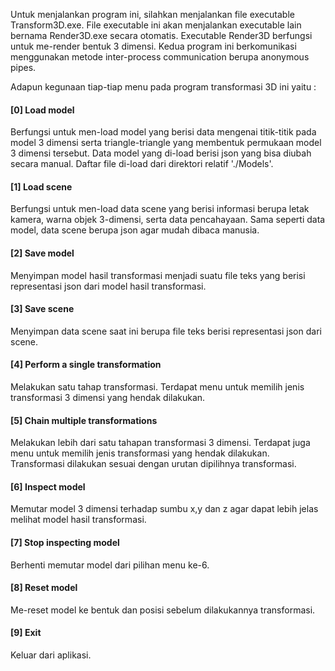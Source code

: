 Untuk menjalankan program ini, silahkan menjalankan file executable Transform3D.exe. File executable ini akan menjalankan executable lain bernama Render3D.exe secara otomatis. Executable Render3D berfungsi untuk me-render bentuk 3 dimensi. Kedua program ini berkomunikasi menggunakan metode inter-process communication berupa anonymous pipes.

Adapun kegunaan tiap-tiap menu pada program transformasi 3D ini yaitu : 

#### [0] Load model
Berfungsi untuk men-load model yang berisi data mengenai titik-titik pada model 3 dimensi serta triangle-triangle yang membentuk permukaan model 3 dimensi tersebut. Data model yang di-load berisi json yang bisa diubah secara manual. Daftar file di-load dari direktori relatif './Models'.

#### [1] Load scene
Berfungsi untuk men-load data scene yang berisi informasi berupa letak kamera, warna objek 3-dimensi, serta data pencahayaan. Sama seperti data model, data scene berupa json agar mudah dibaca manusia.

#### [2] Save model
Menyimpan model hasil transformasi menjadi suatu file teks yang berisi representasi json dari model hasil transformasi.

#### [3] Save scene
Menyimpan data scene saat ini berupa file teks berisi representasi json dari scene.

#### [4] Perform a single transformation
Melakukan satu tahap transformasi. Terdapat menu untuk memilih jenis transformasi 3 dimensi yang hendak dilakukan.

#### [5] Chain multiple transformations
Melakukan lebih dari satu tahapan transformasi 3 dimensi. Terdapat juga menu untuk memilih jenis transformasi yang hendak dilakukan. Transformasi dilakukan sesuai dengan urutan dipilihnya transformasi.

#### [6] Inspect model
Memutar model 3 dimensi terhadap sumbu x,y dan z agar dapat lebih jelas melihat model hasil transformasi.

#### [7] Stop inspecting model
Berhenti memutar model dari pilihan menu ke-6.

#### [8] Reset model
Me-reset model ke bentuk dan posisi sebelum dilakukannya transformasi.

#### [9] Exit
Keluar dari aplikasi.
